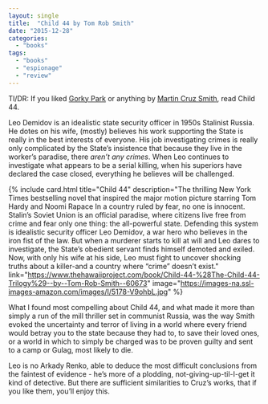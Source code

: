 ```yaml
---
layout: single
title:  "Child 44 by Tom Rob Smith"
date: "2015-12-28"
categories: 
  - "books"
tags: 
  - "books"
  - "espionage"
  - "review"
---
```


Tl/DR: If you liked [Gorky Park](https://www.thehawaiiproject.com/book/Gorky-Park-%28Arkady-Renko-No.-1%29--by--Martin-Cruz-Smith--40596) or anything by [Martin Cruz Smith](https://www.thehawaiiproject.com/books--written-by--Martin-Cruz-Smith), read Child 44.

Leo Demidov is an idealistic state security officer in 1950s Stalinist Russia. He dotes on his wife, (mostly) believes his work supporting the State is really in the best interests of everyone. His job investigating crimes is really only complicated by the State’s insistence that because they live in the worker’s paradise, there _aren’t any crimes_. When Leo continues to investigate what appears to be a serial killing, when his superiors have declared the case closed, everything he believes will be challenged.

{% include card.html
   title="Child 44"
   description="The thrilling New York Times bestselling novel that inspired the major motion picture starring Tom Hardy and Noomi Rapace In a country ruled by fear, no one is innocent. Stalin’s Soviet Union is an official paradise, where citizens live free from crime and fear only one thing: the all-powerful state. Defending this system is idealistic security officer Leo Demidov, a war hero who believes in the iron fist of the law. But when a murderer starts to kill at will and Leo dares to investigate, the State’s obedient servant finds himself demoted and exiled. Now, with only his wife at his side, Leo must fight to uncover shocking truths about a killer-and a country where “crime” doesn’t exist."
   link="https://www.thehawaiiproject.com/book/Child-44-%28The-Child-44-Trilogy%29--by--Tom-Rob-Smith--60673"
   image="https://images-na.ssl-images-amazon.com/images/I/5178-V9ohbL.jpg"
%}


What I found most compelling about Child 44, and what made it more than simply a run of the mill thriller set in communist Russia, was the way Smith evoked the uncertainty and terror of living in a world where every friend would betray you to the state because they had to, to save their loved ones, or a world in which to simply be charged was to be proven guilty and sent to a camp or Gulag, most likely to die.

Leo is no Arkady Renko, able to deduce the most difficult conclusions from the faintest of evidence - he’s more of a plodding, not-giving-up-til-I-get it kind of detective. But there are sufficient similarities to Cruz’s works, that if you like them, you’ll enjoy this.

